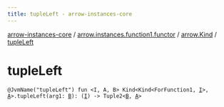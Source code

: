 ```yaml
---
title: tupleLeft - arrow-instances-core
---
```


[arrow-instances-core](../../index.html) / [arrow.instances.function1.functor](../index.html) / [arrow.Kind](index.html) / [tupleLeft](./tuple-left.html)

# tupleLeft

`@JvmName("tupleLeft") fun <I, A, B> Kind<Kind<ForFunction1, `[`I`](tuple-left.html#I)`>, `[`A`](tuple-left.html#A)`>.tupleLeft(arg1: `[`B`](tuple-left.html#B)`): (`[`I`](tuple-left.html#I)`) -> Tuple2<`[`B`](tuple-left.html#B)`, `[`A`](tuple-left.html#A)`>`